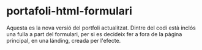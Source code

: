 # portafoli-html-formulari
  Aquesta es la nova versió del portfoli actualitzat. Dintre del codi està inclós  una fulla a part del formulari, per si es decideix fer a fora de la pàgina principal, en una lánding, creada per l'efecte.
